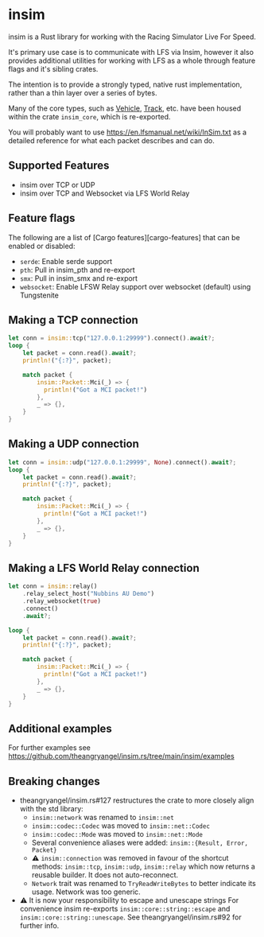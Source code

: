 # insim

insim is a Rust library for working with the Racing Simulator Live For Speed.

It's primary use case is to communicate with LFS via Insim, however it also provides
additional utilities for working with LFS as a whole through feature flags and
it's sibling crates.

The intention is to provide a strongly typed, native rust implementation, rather
than a thin layer over a series of bytes.

Many of the core types, such as [Vehicle](crate::core::vehicle::Vehicle), [Track](crate::core::track::Track), etc. have been housed within
the crate `insim_core`, which is re-exported.

You will probably want to use <https://en.lfsmanual.net/wiki/InSim.txt> as a
detailed reference for what each packet describes and can do.

## Supported Features

- insim over TCP or UDP
- insim over TCP and Websocket via LFS World Relay

## Feature flags

The following are a list of [Cargo features][cargo-features] that can be enabled or disabled:

- `serde`: Enable serde support
- `pth`: Pull in insim_pth and re-export
- `smx`: Pull in insim_smx and re-export
- `websocket`: Enable LFSW Relay support over websocket (default) using
  Tungstenite

## Making a TCP connection

```rust
let conn = insim::tcp("127.0.0.1:29999").connect().await?;
loop {
    let packet = conn.read().await?;
    println!("{:?}", packet);

    match packet {
        insim::Packet::Mci(_) => {
          println!("Got a MCI packet!")
        },
        _ => {},
    }
}
```

## Making a UDP connection

```rust
let conn = insim::udp("127.0.0.1:29999", None).connect().await?;
loop {
    let packet = conn.read().await?;
    println!("{:?}", packet);

    match packet {
        insim::Packet::Mci(_) => {
          println!("Got a MCI packet!")
        },
        _ => {},
    }
}
```

## Making a LFS World Relay connection

```rust
let conn = insim::relay()
    .relay_select_host("Nubbins AU Demo")
    .relay_websocket(true)
    .connect()
    .await?;

loop {
    let packet = conn.read().await?;
    println!("{:?}", packet);

    match packet {
        insim::Packet::Mci(_) => {
          println!("Got a MCI packet!")
        },
        _ => {},
    }
}
```

## Additional examples

For further examples see <https://github.com/theangryangel/insim.rs/tree/main/insim/examples>

## Breaking changes

- theangryangel/insim.rs#127 restructures the crate to more closely
  align with the std library:
  - `insim::network` was renamed to `insim::net`
  - `insim::codec::Codec` was moved to `insim::net::Codec`
  - `insim::codec::Mode` was moved to `insim::net::Mode`
  - Several convenience aliases were added: `insim::{Result, Error, Packet}`
  - :warning: `insim::connection` was removed in favour of the shortcut methods:
    `insim::tcp`, `insim::udp`, `insim::relay` which now returns a reusable builder.
    It does not auto-reconnect.
  - `Network` trait was renamed to `TryReadWriteBytes` to better indicate its
    usage. Network was too generic.
- :warning: It is now your responsibility to escape and unescape strings
  For convenience insim re-exports `insim::core::string::escape` and
  `insim::core::string::unescape`.
  See theangryangel/insim.rs#92 for further info.
